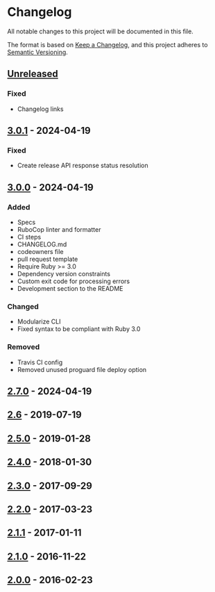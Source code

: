 # Changelog

All notable changes to this project will be documented in this file.

The format is based on [Keep a Changelog](https://keepachangelog.com/en/1.1.0/),
and this project adheres to [Semantic Versioning](https://semver.org/spec/v2.0.0.html).

## [Unreleased]

### Fixed
- Changelog links

## [3.0.1] - 2024-04-19

### Fixed

- Create release API response status resolution

## [3.0.0] - 2024-04-19

### Added

- Specs
- RuboCop linter and formatter
- CI steps
- CHANGELOG.md
- codeowners file
- pull request template
- Require Ruby >= 3.0
- Dependency version constraints
- Custom exit code for processing errors
- Development section to the README

### Changed

- Modularize CLI
- Fixed syntax to be compliant with Ruby 3.0

### Removed

- Travis CI config
- Removed unused proguard file deploy option

## [2.7.0] - 2024-04-19

## [2.6] - 2019-07-19

## [2.5.0] - 2019-01-28

## [2.4.0] - 2018-01-30

## [2.3.0] - 2017-09-29

## [2.2.0] - 2017-03-23

## [2.1.1] - 2017-01-11

## [2.1.0] - 2016-11-22

## [2.0.0] - 2016-02-23

[unreleased]: https://github.com/infinum/shaman/compare/v3.0.1...HEAD
[3.0.1]: https://github.com/infinum/shaman/compare/v3.0.0...v3.0.1
[3.0.0]: https://github.com/infinum/shaman/compare/v2.7.0...v3.0.0
[2.7.0]: https://rubygems.org/gems/shaman_cli/versions/2.7.0
[2.6]: https://rubygems.org/gems/shaman_cli/versions/2.6
[2.5.0]: https://rubygems.org/gems/shaman_cli/versions/2.5.0
[2.4.0]: https://rubygems.org/gems/shaman_cli/versions/2.4.0
[2.3.0]: https://rubygems.org/gems/shaman_cli/versions/2.3.0
[2.2.0]: https://rubygems.org/gems/shaman_cli/versions/2.2.0
[2.1.1]: https://rubygems.org/gems/shaman_cli/versions/2.1.1
[2.1.0]: https://rubygems.org/gems/shaman_cli/versions/2.1.0
[2.0.0]: https://rubygems.org/gems/shaman_cli/versions/2.0.0
